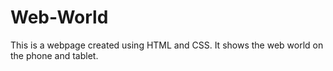 # Web-World

This is a webpage created using HTML and CSS. It shows the web world on the phone and tablet.
